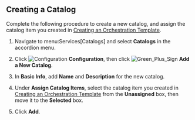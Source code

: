 ## Creating a Catalog

Complete the following procedure to create a new catalog, and assign the
catalog item you created in
[Creating an Orchestration Template](../service_provisioning_using_an_orchestration_template/index.html#creating-an-orchestration-template).

1.  Navigate to menu:Services\[Catalogs\] and select **Catalogs** in the
    accordion menu.

2.  Click ![Configuration](../images/1847.png) **Configuration**, then
    click ![Green\_Plus\_Sign](../images/1848.png) **Add a New Catalog**.

3.  In **Basic Info**, add **Name** and **Description** for the new
    catalog.

4.  Under **Assign Catalog Items**, select the catalog item you created
    in [Creating an Orchestration Template](../service_provisioning_using_an_orchestration_template/index.html#creating-an-orchestration-template) from the
    **Unassigned** box, then move it to the **Selected** box.

5.  Click **Add**.
